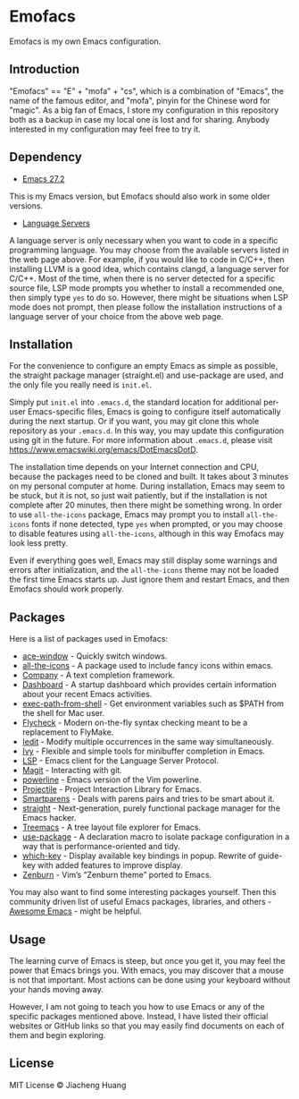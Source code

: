 # Emofacs

Emofacs is my own Emacs configuration.

## Introduction

"Emofacs" == "E" + "mofa" + "cs", which is a combination of "Emacs", the name of the famous editor, and "mofa", pinyin for the Chinese word for "magic". As a big fan of Emacs, I store my configuration in this repository both as a backup in case my local one is lost and for sharing. Anybody interested in my configuration may feel free to try it.

## Dependency

* [Emacs 27.2](https://www.gnu.org/software/emacs/)

This is my Emacs version, but Emofacs should also work in some older versions.

* [Language Servers](https://langserver.org/)

A language server is only necessary when you want to code in a specific programming language. You may choose from the available servers listed in the web page above. For example, if you would like to code in C/C++, then installing LLVM is a good idea, which contains clangd, a language server for C/C++. Most of the time, when there is no server detected for a specific source file, LSP mode prompts you whether to install a recommended one, then simply type `yes` to do so. However, there might be situations when LSP mode does not prompt, then please follow the installation instructions of a language server of your choice from the above web page.

## Installation

For the convenience to configure an empty Emacs as simple as possible, the straight package manager (straight.el) and use-package are used, and the only file you really need is `init.el`.

Simply put `init.el` into `.emacs.d`, the standard location for additional per-user Emacs-specific files, Emacs is going to configure itself automatically during the next startup. Or if you want, you may git clone this whole repository as your `.emacs.d`. In this way, you may update this configuration using git in the future. For more information about `.emacs.d`, please visit https://www.emacswiki.org/emacs/DotEmacsDotD.

The installation time depends on your Internet connection and CPU, because the packages need to be cloned and built. It takes about 3 minutes on my personal computer at home. During installation, Emacs may seem to be stuck, but it is not, so just wait patiently, but if the installation is not complete after 20 minutes, then there might be something wrong. In order to use `all-the-icons` package, Emacs may prompt you to install `all-the-icons` fonts if none detected, type `yes` when prompted, or you may choose to disable features using `all-the-icons`, although in this way Emofacs may look less pretty.

Even if everything goes well, Emacs may still display some warnings and errors after initialization, and the `all-the-icons` theme may not be loaded the first time Emacs starts up. Just ignore them and restart Emacs, and then Emofacs should work properly.

## Packages

Here is a list of packages used in Emofacs:

* [ace-window](https://github.com/abo-abo/ace-window) - Quickly switch windows.
* [all-the-icons](https://github.com/domtronn/all-the-icons.el) - A package used to include fancy icons within emacs.
* [Company](https://company-mode.github.io/) - A text completion framework.
* [Dashboard](https://github.com/emacs-dashboard/emacs-dashboard) - A startup dashboard which provides certain information about your recent Emacs activities.
* [exec-path-from-shell](https://github.com/purcell/exec-path-from-shell) - Get environment variables such as $PATH from the shell for Mac user.
* [Flycheck](https://www.flycheck.org/en/latest/) - Modern on-the-fly syntax checking meant to be a replacement to FlyMake.
* [Iedit](https://github.com/victorhge/iedit) - Modify multiple occurrences in the same way simultaneously.
* [Ivy](https://github.com/abo-abo/swiper) - Flexible and simple tools for minibuffer completion in Emacs.
* [LSP](https://emacs-lsp.github.io/lsp-mode/) - Emacs client for the Language Server Protocol.
* [Magit](https://magit.vc/) - Interacting with git.
* [powerline](https://github.com/milkypostman/powerline) - Emacs version of the Vim powerline.
* [Projectile](https://github.com/bbatsov/projectile) - Project Interaction Library for Emacs.
* [Smartparens](https://github.com/Fuco1/smartparens) - Deals with parens pairs and tries to be smart about it.
* [straight](https://github.com/raxod502/straight.el) - Next-generation, purely functional package manager for the Emacs hacker.
* [Treemacs](https://github.com/Alexander-Miller/treemacs) - A tree layout file explorer for Emacs.
* [use-package](https://github.com/jwiegley/use-package) - A declaration macro to isolate package configuration in a way that is performance-oriented and tidy.
* [which-key](https://github.com/justbur/emacs-which-key) - Display available key bindings in popup. Rewrite of guide-key with added features to improve display.
* [Zenburn](https://github.com/bbatsov/zenburn-emacs) - Vim’s “Zenburn theme” ported to Emacs.

You may also want to find some interesting packages yourself. Then this community driven list of useful Emacs packages, libraries, and others - [Awesome Emacs](https://github.com/emacs-tw/awesome-emacs) - might be helpful.

## Usage

The learning curve of Emacs is steep, but once you get it, you may feel the power that Emacs brings you. With emacs, you may discover that a mouse is not that important. Most actions can be done using your keyboard without your hands moving away.

However, I am not going to teach you how to use Emacs or any of the specific packages mentioned above. Instead, I have listed their official websites or GitHub links so that you may easily find documents on each of them and begin exploring.

## License

MIT License © Jiacheng Huang
